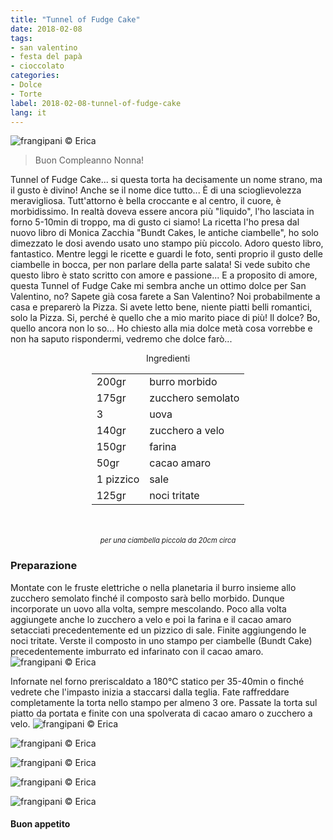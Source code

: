 ```yaml
---
title: "Tunnel of Fudge Cake"
date: 2018-02-08
tags:
- san valentino
- festa del papà
- cioccolato
categories:
- Dolce
- Torte 
label: 2018-02-08-tunnel-of-fudge-cake
lang: it 
---
```

![](header.jpg "frangipani © Erica")

> Buon Compleanno Nonna!

Tunnel of Fudge Cake... si questa torta ha decisamente un nome strano, ma il gusto è divino! Anche se il nome dice tutto... È di una scioglievolezza meravigliosa. Tutt'attorno è bella croccante e al centro, il cuore, è morbidissimo. In realtà doveva essere ancora più "liquido", l'ho lasciata in forno 5-10min di troppo, ma di gusto ci siamo! La ricetta l'ho presa dal nuovo libro di Monica Zacchia "Bundt Cakes, le antiche ciambelle", ho solo dimezzato le dosi avendo usato uno stampo più piccolo. Adoro questo libro, fantastico. Mentre leggi le ricette e guardi le foto, senti proprio il gusto delle ciambelle in bocca, per non parlare della parte salata! Si vede subito che questo libro è stato scritto con amore e passione... E a proposito di amore, questa Tunnel of Fudge Cake mi sembra anche un ottimo dolce per San Valentino, no? Sapete già cosa farete a San Valentino? Noi probabilmente a casa e preparerò la Pizza. Si avete letto bene, niente piatti belli romantici, solo la Pizza. Si, perché è quello che a mio marito piace di più! Il dolce? Bo, quello ancora non lo so... Ho chiesto alla mia dolce metà cosa vorrebbe e non ha saputo rispondermi, vedremo che dolce farò...

<div id="wrapper" style="text-align: center">
  <div id="yourdiv" style="display: inline-block;">
    <div class="ingredients">
      <div class="ingredients-title">Ingredienti</div>
      <table>
        <tbody>
          <tr>
            <td>200gr</td>
            <td>burro morbido</td>
          </tr>
          <tr>
            <td>175gr</td>
            <td>zucchero semolato</td>
          </tr>
          <tr>
            <td>3</td>
            <td>uova</td>
          </tr>
          <tr>
            <td>140gr</td>
            <td>zucchero a velo</td>
          </tr>
          <tr>
            <td>150gr</td>
            <td>farina</td>
          </tr>
          <tr>
            <td>50gr</td>
            <td>cacao amaro</td>
          </tr>      
          <tr>
            <td>1 pizzico</td>
            <td>sale</td>
          </tr>
          <tr> 
            <td>125gr</td>
            <td>noci tritate</td>
          </tr>
        </tbody>
      </table>
      <br></br>
      <i class="pull-right" style="font-size: 80%;">per una ciambella piccola da 20cm circa</i>
    </div>
  </div>
</div>


<h3>
  <font color="grey">
    <i class="fa-solid fa-gears"></i>
  </font> Preparazione
</h3>

Montate con le fruste elettriche o nella planetaria il burro insieme allo zucchero semolato finché il composto sarà bello morbido. Dunque incorporate un uovo alla volta, sempre mescolando. Poco alla volta aggiungete anche lo zucchero a velo e poi la farina e il cacao amaro setacciati precedentemente ed un pizzico di sale. Finite aggiungendo le noci tritate. Verste il composto in uno stampo per ciambelle (Bundt Cake) precedentemente imburrato ed infarinato con il cacao amaro.
![](teglia.jpg "frangipani © Erica")

Infornate nel forno preriscaldato a 180°C statico per 35-40min o finché vedrete che l'impasto inizia a staccarsi dalla teglia. Fate raffreddare completamente la torta nello stampo per almeno 3 ore. Passate la torta sul piatto da portata e finite con una spolverata di cacao amaro o zucchero a velo.
![](risultato1.jpg "frangipani © Erica")

![](risultato2.jpg "frangipani © Erica")

![](risultato3.jpg "frangipani © Erica")

![](risultato4.jpg "frangipani © Erica")

![](risultato5.jpg "frangipani © Erica")

<h4>Buon appetito
  <font color="red">
    <i class="fa-regular fa-face-smile"></i>
  </font>
</h4>